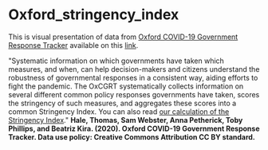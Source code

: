 # Oxford_stringency_index




This is visual presentation of data from [Oxford COVID-19 Government Response Tracker](https://www.bsg.ox.ac.uk/research/research-projects/coronavirus-government-response-tracker) available on this [link](https://tixwitchy.github.io/Oxford_stringency_index/Oxford_stringency.html#visuals). 

"Systematic information on which governments have taken which measures, and when, can help decision-makers and citizens understand the robustness of governmental responses in a consistent way, aiding efforts to fight the pandemic. The OxCGRT systematically collects information on several different common policy responses governments have taken, scores the stringency of such measures, and aggregates these scores into a common Stringency Index. You can also read [our calculation of the Stringency Index](https://www.bsg.ox.ac.uk/sites/default/files/Calculation%20and%20presentation%20of%20the%20Stringency%20Index.pdf)." **Hale, Thomas, Sam Webster, Anna Petherick, Toby Phillips, and Beatriz Kira. (2020). Oxford COVID-19 Government Response Tracker. Data use policy: Creative Commons Attribution CC BY standard.**
